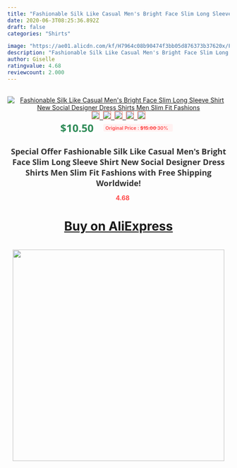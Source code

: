 ```yaml
---
title: "Fashionable Silk Like Casual Men's Bright Face Slim Long Sleeve Shirt New Social Designer Dress Shirts Men Slim Fit Fashions"
date: 2020-06-3T08:25:36.892Z
draft: false
categories: "Shirts"

image: "https://ae01.alicdn.com/kf/H7964c08b90474f3bb05d876373b37620x/Fashionable-Silk-Like-Casual-Men-s-Bright-Face-Slim-Long-Sleeve-Shirt-New-Social-Designer-Dress.jpg"
description: "Fashionable Silk Like Casual Men's Bright Face Slim Long Sleeve Shirt New Social Designer Dress Shirts Men Slim Fit Fashions"
author: Giselle
ratingvalue: 4.68
reviewcount: 2.000
---
```

<br>
<div style="text-align: center;">
<a href="https://s.click.aliexpress.com/e/_ANXo1P" target="_blank" rel="nofollow noopener noreferrer"><img alt="Fashionable Silk Like Casual Men's Bright Face Slim Long Sleeve Shirt New Social Designer Dress Shirts Men Slim Fit Fashions" class="magnifier-image" src="https://ae01.alicdn.com/kf/H7964c08b90474f3bb05d876373b37620x/Fashionable-Silk-Like-Casual-Men-s-Bright-Face-Slim-Long-Sleeve-Shirt-New-Social-Designer-Dress.jpg_640x640.jpg">
<br>
<img style="border:1px solid salmon" src="https://ae01.alicdn.com/kf/H7964c08b90474f3bb05d876373b37620x/Fashionable-Silk-Like-Casual-Men-s-Bright-Face-Slim-Long-Sleeve-Shirt-New-Social-Designer-Dress.jpg_120x120.jpg">&nbsp;&nbsp;<img style="border:1px solid salmon" src="https://ae01.alicdn.com/kf/H08a113df365642dfa076c20f6dc0b0d0M/Fashionable-Silk-Like-Casual-Men-s-Bright-Face-Slim-Long-Sleeve-Shirt-New-Social-Designer-Dress.jpg_120x120.jpg">&nbsp;&nbsp;<img style="border:1px solid salmon" src="https://ae01.alicdn.com/kf/He67fa4084b374b6cabdaef27924e14eax/Fashionable-Silk-Like-Casual-Men-s-Bright-Face-Slim-Long-Sleeve-Shirt-New-Social-Designer-Dress.jpg_120x120.jpg">&nbsp;&nbsp;<img style="border:1px solid salmon" src="https://ae01.alicdn.com/kf/H9c6215e2a4bb4511b635551eefa124c5G/Fashionable-Silk-Like-Casual-Men-s-Bright-Face-Slim-Long-Sleeve-Shirt-New-Social-Designer-Dress.jpg_120x120.jpg">&nbsp;&nbsp;<img style="border:1px solid salmon" src="https://ae01.alicdn.com/kf/H2f469745c7db4c79a1a3b83de736bdd05/Fashionable-Silk-Like-Casual-Men-s-Bright-Face-Slim-Long-Sleeve-Shirt-New-Social-Designer-Dress.jpg_120x120.jpg"></a></div><br0>
<div style="text-align: center;"><span style="background-color: white; border: 0px; box-sizing: border-box; color: seagreen; display: inline-block; font-family: &quot;open sans&quot; , &quot;arial&quot; , &quot;helvetica&quot; , sans-serif , &quot;heiti&quot;; font-size: 24px; font-stretch: inherit; font-weight: 700; line-height: inherit; margin: 0px 10px 0px 0px; padding: 0px; vertical-align: middle;">$10.50 </span>
<span style="background: rgb(255 , 241 , 241); border-radius: 3px; border: 0px; box-sizing: border-box; color: #ff4747; display: inline-block; font-family: inherit; font-size: 12px; font-stretch: inherit; font-style: inherit; font-variant: inherit; font-weight: 600; line-height: inherit; margin: 0px; padding: 2px 5px; transform: scale(0.9); vertical-align: middle;">Original Price : <b style="text-decoration: line-through;">$15.00 </b> 30%&nbsp;&nbsp;</span></div>
<h1 style="color: #333333; display: inline-block; font-family: &quot;open sans&quot; , &quot;arial&quot; , &quot;helvetica&quot; , sans-serif , &quot;heiti&quot;; font-size: 18px; font-stretch: inherit; font-weight: 700; text-align: center;">Special Offer Fashionable Silk Like Casual Men's Bright Face Slim Long Sleeve Shirt New Social Designer Dress Shirts Men Slim Fit Fashions with Free Shipping Worldwide!</h1>
<div style="color: #ff4747; text-align: center;">
<img src="https://4.bp.blogspot.com/-M0ZcTcb-5uY/XleCXlxnR4I/AAAAAAAAAEc/OrjgMkXV1oMQFaCRZj5HQwOCBcu3w1FegCPcBGAYYCw/s1600/star.png" style="height: 15px;">&nbsp;<b>4.68</b></div>
<div class="button_cont" align="center"><a class="buynow_a" href="https://s.click.aliexpress.com/e/_ANXo1P" target="_blank" rel="nofollow noopener noreferrer"><H1>Buy on AliExpress</H1></a></div><br>
<div class="separator" style="clear: both; text-align: center;">
<img src="https://lh3.googleusercontent.com/-pTy5HemUv9M/XlePHvY0dAI/AAAAAAAAAE4/0nX5iRUoIWY8eMW9Dpxeirr157OZliDIgCLcBGAsYHQ/s1600/badge.gif" width="480">
</div>
